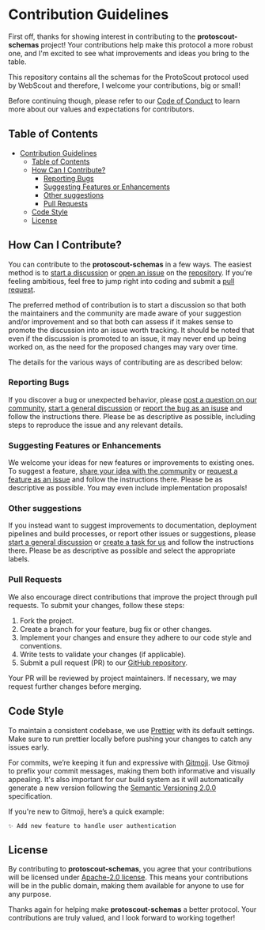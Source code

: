 # Contribution Guidelines

First off, thanks for showing interest in contributing to the **protoscout-schemas** project! Your contributions help make this protocol a more robust one, and I'm excited to see what improvements and ideas you bring to the table.

This repository contains all the schemas for the ProtoScout protocol used by WebScout and therefore, I welcome your contributions, big or small!

Before continuing though, please refer to our [Code of Conduct](./CODE_OF_CONDUCT.md) to learn more about our values and expectations for contributors.

## Table of Contents

- [Contribution Guidelines](#contribution-guidelines)
  - [Table of Contents](#table-of-contents)
  - [How Can I Contribute?](#how-can-i-contribute)
    - [Reporting Bugs](#reporting-bugs)
    - [Suggesting Features or Enhancements](#suggesting-features-or-enhancements)
    - [Other suggestions](#other-suggestions)
    - [Pull Requests](#pull-requests)
  - [Code Style](#code-style)
  - [License](#license)

## How Can I Contribute?

You can contribute to the **protoscout-schemas** in a few ways. The easiest method is to [start a discussion](https://github.com/lengors/protoscout-schemas/discussions) or [open an issue](https://github.com/lengors/protoscout-schemas/issues) on the [repository](https://github.com/lengors/protoscout-schemas). If you’re feeling ambitious, feel free to jump right into coding and submit a [pull request](https://github.com/lengors/protoscout-schemas/pulls).

The preferred method of contribution is to start a discussion so that both the maintainers and the community are made aware of your suggestion and/or improvement and so that both can assess if it makes sense to promote the discussion into an issue worth tracking. It should be noted that even if the discussion is promoted to an issue, it may never end up being worked on, as the need for the proposed changes may vary over time.

The details for the various ways of contributing are as described below:

### Reporting Bugs

If you discover a bug or unexpected behavior, please [post a question on our community](https://github.com/lengors/protoscout-schemas/discussions/new?category=q-a), [start a general discussion](https://github.com/lengors/protoscout-schemas/discussions/new?category=general) or [report the bug as an isuse](https://github.com/lengors/protoscout-schemas/issues/new?template=bug_report.yml) and follow the instructions there.
Please be as descriptive as possible, including steps to reproduce the issue and any relevant details.

### Suggesting Features or Enhancements

We welcome your ideas for new features or improvements to existing ones. To suggest a feature, [share your idea with the community](https://github.com/lengors/protoscout-schemas/discussions/new?category=ideas) or [request a feature as an issue](https://github.com/lengors/protoscout-schemas/issues/new?template=feature_request.yml) and follow the instructions there. Please be as descriptive as possible. You may even include implementation proposals!

### Other suggestions

If you instead want to suggest improvements to documentation, deployment pipelines and build processes, or report other issues or suggestions, please [start a general discussion](https://github.com/lengors/protoscout-schemas/discussions/new?category=general) or [create a task for us](https://github.com/lengors/protoscout-schemas/issues/new?template=create_task.yml) and follow the instructions there. Please be as descriptive as possible and select the appropriate labels.

### Pull Requests

We also encourage direct contributions that improve the project through pull requests. To submit your changes, follow these steps:

1. Fork the project.
2. Create a branch for your feature, bug fix or other changes.
3. Implement your changes and ensure they adhere to our code style and conventions.
4. Write tests to validate your changes (if applicable).
5. Submit a pull request (PR) to our [GitHub repository](https://github.com/lengors/protoscout-schemas).

Your PR will be reviewed by project maintainers. If necessary, we may request further changes before merging.

## Code Style

To maintain a consistent codebase, we use [Prettier](https://prettier.io/) with its default settings. Make sure to run prettier locally before pushing your changes to catch any issues early.

For commits, we’re keeping it fun and expressive with [Gitmoji](https://gitmoji.dev/). Use Gitmoji to prefix your commit messages, making them both informative and visually appealing. It's also important for our build system as it will automatically generate a new version following the [Semantic Versioning 2.0.0](https://semver.org/) specification.

If you're new to Gitmoji, here’s a quick example:

```
✨ Add new feature to handle user authentication
```

## License

By contributing to **protoscout-schemas**, you agree that your contributions will be licensed under [Apache-2.0 license](./LICENSE). This means your contributions will be in the public domain, making them available for anyone to use for any purpose.

Thanks again for helping make **protoscout-schemas** a better protocol. Your contributions are truly valued, and I look forward to working together!